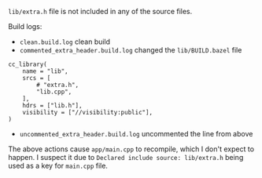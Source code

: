`lib/extra.h` file is not included in any of the source files.

Build logs:
- `clean.build.log` clean build
- `commented_extra_header.build.log`  changed the `lib/BUILD.bazel` file
```
cc_library(
    name = "lib",
    srcs = [
        # "extra.h",
        "lib.cpp",
    ],
    hdrs = ["lib.h"],
    visibility = ["//visibility:public"],
)
```
- `uncommented_extra_header.build.log` uncommented the line from above


The above actions cause `app/main.cpp` to recompile, which I don't expect to happen. I suspect it
due to `Declared include source: lib/extra.h` being used as a key for `main.cpp` file.
